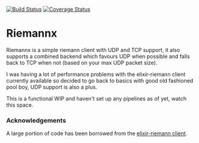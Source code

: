 [![Build Status](https://travis-ci.org/hazardfn/riemannx.svg?branch=master "Build Status")](http://travis-ci.org/hazardfn/riemannx)
[![Coverage Status](https://coveralls.io/repos/github/hazardfn/riemannx/badge.svg?branch=master)](https://coveralls.io/github/hazardfn/riemannx?branch=master)

Riemannx
========

Riemannx is a simple riemann client with UDP and TCP support, it also supports
a combined backend which favours UDP when possible and falls back to TCP when
not (based on your max UDP packet size).

I was having a lot of performance problems with the elixir-riemann client
currently available so decided to go back to basics with good old fashioned
pool boy, UDP support is also a plus.

This is a functional WIP and haven't set up any pipelines as of yet,
watch this space.

### Acknowledgements

A large portion of code has been borrowed from the  [elixir-riemann client](https://github.com/koudelka/elixir-riemann).
